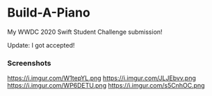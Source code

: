 # Build-A-Piano
My WWDC 2020 Swift Student Challenge submission!

Update: I got accepted!

### Screenshots

https://i.imgur.com/W1tepYL.png
https://i.imgur.com/JLJEbvv.png
https://i.imgur.com/WP6DETU.png
https://i.imgur.com/s5CnhOC.png
